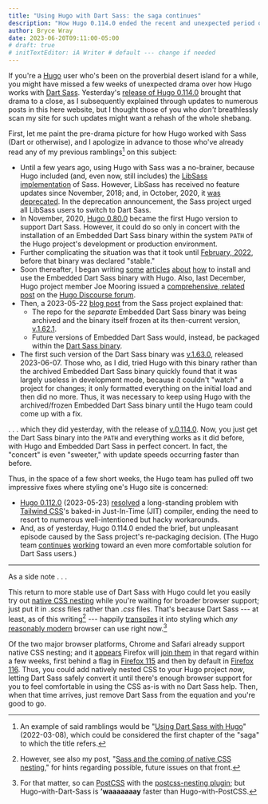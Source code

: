 ```yaml
---
title: "Using Hugo with Dart Sass: the saga continues"
description: "How Hugo 0.114.0 ended the recent and unexpected period of uncertainty over styling one’s website."
author: Bryce Wray
date: 2023-06-20T09:11:00-05:00
# draft: true
# initTextEditor: iA Writer # default --- change if needed
---
```


If you're a [Hugo](https://gohugo.io) user who's been on the proverbial desert island for a while, you might have missed a few weeks of unexpected drama over how Hugo works with [Dart Sass](https://sass-lang.com/dart-sass). Yesterday's [release of Hugo 0.114.0](https://github.com/gohugoio/hugo/releases/tag/v0.114.0) brought that drama to a close, as I subsequently explained through updates to numerous posts in this here website, but I thought those of you who *don't* breathlessly scan my site for such updates might want a rehash of the whole shebang.

<!--more-->

First, let me paint the pre-drama picture for how Hugo worked with Sass (Dart or otherwise), and I apologize in advance to those who've already read any of my previous ramblings[^ramblings] on this subject:

[^ramblings]: An example of said ramblings would be "[Using Dart Sass with Hugo](/posts/2022/03/using-dart-sass-hugo)" (<span class="nobrk">2022-03-08</span>), which could be considered the first chapter of the "saga" to which the title refers.

- Until a few years ago, using Hugo with Sass was a no-brainer, because Hugo included (and, even now, still includes) the [LibSass implementation](https://sass-lang.com/libsass) of Sass. However, LibSass has received no feature updates since November, 2018; and, in October, 2020, it [was deprecated](https://sass-lang.com/blog/libsass-is-deprecated). In the deprecation announcement, the Sass project urged all LibSass users to switch to Dart Sass.
- In November, 2020, [Hugo 0.80.0](https://github.com/gohugoio/hugo/releases/tag/v0.114.0) became the first Hugo version to support Dart Sass. However, it could do so only in concert with the installation of an Embedded Dart Sass binary within the system `PATH` of the Hugo project's development or production environment.
- Further complicating the situation was that it took until [February, 2022](https://github.com/sass/dart-sass-embedded/releases/tag/1.49.5), before that binary was declared "stable."
- Soon thereafter, I began writing [some](/posts/2022/03/using-dart-sass-hugo-sequel/) [articles](/posts/2022/05/using-dart-sass-hugo-github-actions-edition/) [about](/posts/2022/05/using-dart-sass-hugo-nitty-gritty/) [how](/posts/2022/08/using-dart-sass-hugo-gitlab-edition/) to install and use the Embedded Dart Sass binary with Hugo. Also, last December, Hugo project member Joe Mooring issued a [comprehensive, related post](https://discourse.gohugo.io/t/using-the-dart-sass-transpiler/41878) on the [Hugo Discourse forum](https://discourse.gohugo.io).
- Then, a 2023-05-22 [blog post](https://sass-lang.com/blog/rfc-embedded-protocol-2) from the Sass project explained that:
	- The repo for the *separate* Embedded Dart Sass binary was being archived and the binary itself frozen at its then-current version, [v.1.62.1](https://github.com/sass/dart-sass-embedded/releases/tag/1.62.1).
	- Future versions of Embedded Dart Sass would, instead, be packaged within the [Dart Sass binary](https://github.com/sass/dart-sass).
- The first such version of the Dart Sass binary was [v.1.63.0](https://github.com/sass/dart-sass/releases/tag/1.63.0), released 2023-06-07. Those who, as I did, tried Hugo with this binary rather than the archived Embedded Dart Sass binary quickly found that it was largely useless in development mode, because it couldn't "watch" a project for changes; it only formatted everything on the initial load and then did no more. Thus, it was necessary to keep using Hugo with the archived/frozen Embedded Dart Sass binary until the Hugo team could come up with a fix.

. . . which they did yesterday, with the release of [v.0.114.0](https://github.com/gohugoio/hugo/releases/tag/v0.114.0). Now, you just get the Dart Sass binary into the `PATH` and everything works as it did before, with Hugo and Embedded Dart Sass in perfect concert. In fact, the "concert" is even "sweeter," with update speeds occurring faster than before.

Thus, in the space of a few short weeks, the Hugo team has pulled off two impressive fixes where styling one's Hugo site is concerned:

- [Hugo 0.112.0](https://github.com/gohugoio/hugo/releases/tag/v0.112.0) (<span class="nobrk">2023-05-23</span>) [resolved](/posts/2023/06/hugo-tailwind-peace-at-last-maybe/) a long-standing problem with [Tailwind CSS](https://tailwindcss.com)'s baked-in Just-In-Time (JIT) compiler, ending the need to resort to numerous well-intentioned but hacky workarounds.
- And, as of yesterday, Hugo 0.114.0 ended the brief, but unpleasant episode caused by the Sass project's re-packaging decision. (The Hugo team [continues](https://github.com/gohugoio/hugo/issues/8299) [working](https://github.com/gohugoio/hugo/issues/10757) toward an even more comfortable solution for Dart Sass users.)

----

As a side note . . .

This return to more stable use of Dart Sass with Hugo could let you easily try out [native CSS nesting](https://drafts.csswg.org/css-nesting-1/) while you're waiting for broader browser support; just put it in *.scss* files rather than *.css* files. That's because Dart Sass --- at least, as of this writing[^SassCSSNesting] --- happily [transpiles](https://devopedia.org/transpiler) it into styling which *any* [reasonably modern](/posts/2022/06/ies-dead-jim/) browser can use right now.[^PostCSS]

[^PostCSS]: For that matter, so can [PostCSS](https://postcss.org) with the [postcss-nesting plugin](https://github.com/csstools/postcss-plugins/tree/main/plugins/postcss-nesting); but Hugo-with-Dart-Sass is **’waaaaaaay** faster than Hugo-with-PostCSS.

Of the two major browser platforms, Chrome and Safari already support native CSS nesting; and it [appears](https://caniuse.com/css-nesting) Firefox will [join them](https://bugzilla.mozilla.org/show_bug.cgi?id=1648037) in that regard within a few weeks, first behind a flag in [Firefox 115](https://whattrainisitnow.com/release/?version=115) and then by default in [Firefox 116](https://whattrainisitnow.com/release/?version=116). Thus, you could add natively nested CSS to your Hugo project *now*, letting Dart Sass safely convert it until there's enough browser support for you to feel comfortable in using the CSS as-is with no Dart Sass help. Then, when that time arrives, just remove Dart Sass from the equation and you're good to go.

[^SassCSSNesting]: However, see also my post, "[Sass and the coming of native CSS nesting](/posts/2023/03/sass-coming-native-css-nesting/)," for hints regarding possible, future issues on that front.
